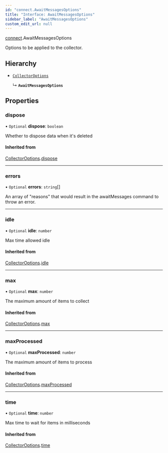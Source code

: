 ```yaml
---
id: "connect.AwaitMessagesOptions"
title: "Interface: AwaitMessagesOptions"
sidebar_label: "AwaitMessagesOptions"
custom_edit_url: null
---
```


[connect](/api/modules/connect.md).AwaitMessagesOptions

Options to be applied to the collector.

## Hierarchy

- [`CollectorOptions`](/api/interfaces/connect.CollectorOptions.md)

  ↳ **`AwaitMessagesOptions`**

## Properties

### dispose

• `Optional` **dispose**: `boolean`

Whether to dispose data when it's deleted

#### Inherited from

[CollectorOptions](/api/interfaces/connect.CollectorOptions.md).[dispose](/api/interfaces/connect.CollectorOptions.md#dispose-6)

___

### errors

• `Optional` **errors**: `string`[]

An array of "reasons" that would result in the awaitMessages command to throw an error.

___

### idle

• `Optional` **idle**: `number`

Max time allowed idle

#### Inherited from

[CollectorOptions](/api/interfaces/connect.CollectorOptions.md).[idle](/api/interfaces/connect.CollectorOptions.md#idle-6)

___

### max

• `Optional` **max**: `number`

The maximum amount of items to collect

#### Inherited from

[CollectorOptions](/api/interfaces/connect.CollectorOptions.md).[max](/api/interfaces/connect.CollectorOptions.md#max-6)

___

### maxProcessed

• `Optional` **maxProcessed**: `number`

The maximum amount of items to process

#### Inherited from

[CollectorOptions](/api/interfaces/connect.CollectorOptions.md).[maxProcessed](/api/interfaces/connect.CollectorOptions.md#maxprocessed-6)

___

### time

• `Optional` **time**: `number`

Max time to wait for items in milliseconds

#### Inherited from

[CollectorOptions](/api/interfaces/connect.CollectorOptions.md).[time](/api/interfaces/connect.CollectorOptions.md#time-6)
